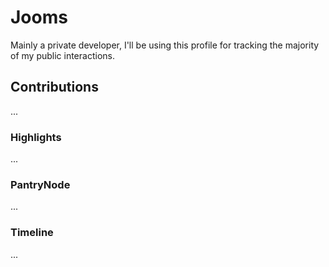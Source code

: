 # Jooms

Mainly a private developer, I'll be using this profile for tracking the majority of my public interactions.

## Contributions

...

### Highlights

...

### PantryNode

...

### Timeline

...
